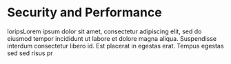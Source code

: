 # Security and Performance

loripsLorem ipsum dolor sit amet, consectetur adipiscing elit, sed do eiusmod tempor incididunt ut labore et dolore magna aliqua. Suspendisse interdum consectetur libero id. Est placerat in egestas erat. Tempus egestas sed sed risus pr
